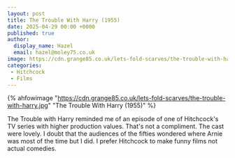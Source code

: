 ```yaml
---
layout: post
title: The Trouble With Harry (1955)
date: 2025-04-29 00:00 +0000
published: true
author:
  display_name: Hazel
  email: hazel@moley75.co.uk
image: https://cdn.grange85.co.uk/lets-fold-scarves/the-trouble-with-harry.jpg
categories:
 - Hitchcock
 - Films
---
```

{% ahfowimage "https://cdn.grange85.co.uk/lets-fold-scarves/the-trouble-with-harry.jpg" "The Trouble With Harry (1955)" %}

The Trouble with Harry reminded me of an episode of one of Hitchcock's TV series with higher production values. That's not a compliment. The cast were lovely. I doubt that the audiences of the fifties wondered where Arnie was most of the time but I did. I prefer Hitchcock to make funny films not actual comedies.

